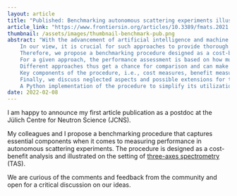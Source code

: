```yaml
---
layout: article
title: "Published: Benchmarking autonomous scattering experiments illustrated on TAS"
article_link: "https://www.frontiersin.org/articles/10.3389/fmats.2021.772014"
thumbnail: /assets/images/thumbnail-benchmark-pub.png
abstract: "With the advancement of artificial intelligence and machine learning methods, autonomous approaches are recognized to have great potential for performing more efficient scattering experiments.
	In our view, it is crucial for such approaches to provide thorough evidence about respective performance improvements in order to increase acceptance within a scientific community.
	Therefore, we propose a benchmarking procedure designed as a cost-benefit analysis that is applicable to any scattering method sequentially collecting data during an experiment.
	For a given approach, the performance assessment is based on how much benefit, given a certain cost budget, it is able to acquire in predefined test cases.
	Different approaches thus get a chance for comparison and can make their advantages explicit and visible.
	Key components of the procedure, i.e., cost measures, benefit measures, and test cases, are made precise for the setting of three-axes spectrometry (TAS) as an illustration.
	Finally, we discuss neglected aspects and possible extensions for the TAS setting and comment on the procedure's applicability to other scattering methods.
	A Python implementation of the procedure to simplify its utilization by interested researchers from the field is also provided. "
date: 2022-02-08
---
```


I am happy to announce my first article publication as a postdoc at the Jülich Centre for Neutron Science (JCNS).

My colleagues and I propose a benchmarking procedure that captures essential components when it comes to measuring performance in autonomous scattering experiments.
The procedure is designed as a cost-benefit analysis and illustrated on the setting of [three-axes spectrometry](https://en.wikipedia.org/wiki/Neutron_triple-axis_spectrometry) (TAS).

We are curious of the comments and feedback from the community and open for a critical discussion on our ideas.

